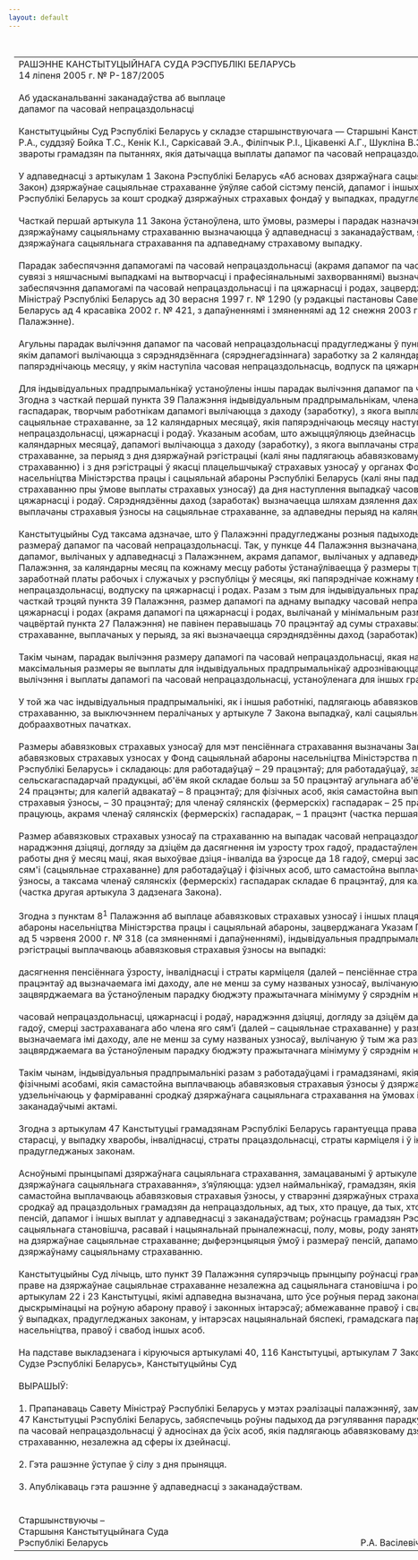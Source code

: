 ```yaml
---
layout: default
---
```


<div style="margin: 0px auto; width: 1000px;">

<div id="flag">

 

</div>

<div id="fixedWidth">

<div id="body">

<div id="columnSpanned">

<div id="content" style="margin: 10px">

<table>
<colgroup>
<col style="width: 100%" />
</colgroup>
<tbody>
<tr class="odd">
<td><div data-align="center" style="text-transform: uppercase;">
Рашэнне Канстытуцыйнага Суда Рэспублікі Беларусь
</div>
<div data-align="center">
14 ліпеня 2005 г. № Р-187/2005
</div>
<div data-align="left" style="width: 400px; margin-top: 20px; margin-bottom: 20px;">
Аб удасканальванні заканадаўства аб выплаце дапамог па часовай непрацаздольнасці
</div>
<div data-align="justify">
Канстытуцыйны Суд Рэспублікі Беларусь у складзе старшынствуючага — Старшыні Канстытуцыйнага Суда Васілевіча Р.А., суддзяў Бойка Т.С., Кенік К.I., Саркісавай Э.А., Філіпчык Р.I., Цікавенкі А.Г., Шукліна В.З., Шышко Г.Б., разгледзеўшы звароты грамадзян па пытаннях, якія датычацца выплаты дапамог па часовай непрацаздольнасці, устанавіў наступнае.
</div>
<div data-align="justify">
 
</div>
<div data-align="justify">
У адпаведнасці з артыкулам 1 Закона Рэспублікі Беларусь «Аб асновах дзяржаўнага сацыяльнага страхавання» (далей – Закон) дзяржаўнае сацыяльнае страхаванне ўяўляе сабой сістэму пенсій, дапамог і іншых выплат грамадзянам Рэспублікі Беларусь за кошт сродкаў дзяржаўных страхавых фондаў у выпадках, прадугледжаных Законам.
</div>
<div data-align="justify">
 
</div>
<div data-align="justify">
Часткай першай артыкула 11 Закона ўстаноўлена, што ўмовы, размеры і парадак назначэння і ажыццяўлення выплат па дзяржаўнаму сацыяльнаму страхаванню вызначаюцца ў адпаведнасці з заканадаўствам, якое рэгуляе пытанні дзяржаўнага сацыяльнага страхавання па адпаведнаму страхавому выпадку.
</div>
<div data-align="justify">
 
</div>
<div data-align="justify">
Парадак забеспячэння дапамогамі па часовай непрацаздольнасці (акрамя дапамог па часовай непрацаздольнасці ў сувязі з няшчаснымі выпадкамі на вытворчасці і прафесіянальнымі захворваннямі) вызначаны ў Палажэнні аб парадку забеспячэння дапамогамі па часовай непрацаздольнасці і па цяжарнасці і родах, зацверджаным пастановай Савета Міністраў Рэспублікі Беларусь ад 30 верасня 1997 г. № 1290 (у рэдакцыі пастановы Савета Міністраў Рэспублікі Беларусь ад 4 красавіка 2002 г. № 421, з дапаўненнямі і змяненнямі ад 12 снежня 2003 г. № 1606) (далей – Палажэнне).
</div>
<div data-align="justify">
 
</div>
<div data-align="justify">
Агульны парадак вылічэння дапамог па часовай непрацаздольнасці прадугледжаны ў пункце 31 Палажэння, згодна з якім дапамогі вылічаюцца з сярэднядзённага (сярэднегадзіннага) заработку за 2 каляндарныя месяцы, якія папярэднічаюць месяцу, у якім наступіла часовая непрацаздольнасць, водпуск па цяжарнасці і родах.
</div>
<div data-align="justify">
 
</div>
<div data-align="justify">
Для індывідуальных прадпрымальнікаў устаноўлены іншы парадак вылічэння дапамог па часовай непрацаздольнасці. Згодна з часткай першай пункта 39 Палажэння індывідуальным прадпрымальнікам, членам сялянскіх (фермерскіх) гаспадарак, творчым работнікам дапамогі вылічаюцца з даходу (заработку), з якога выплачаны страхавыя ўзносы на сацыяльнае страхаванне, за 12 каляндарных месяцаў, якія папярэднічаюць месяцу наступлення выпадкаў часовай непрацаздольнасці, цяжарнасці і родаў. Указаным асобам, што ажыццяўляюць дзейнасць (працуюць) менш за 12 каляндарных месяцаў, дапамогі вылічаюцца з даходу (заработку), з якога выплачаны страхавыя ўзносы на сацыяльнае страхаванне, за перыяд з дня дзяржаўнай рэгістрацыі (калі яны падлягаюць абавязковаму дзяржаўнаму сацыяльнаму страхаванню) і з дня рэгістрацыі ў якасці плацельшчыкаў страхавых узносаў у органах Фонда сацыяльнай абароны насельніцтва Міністэрства працы і сацыяльнай абароны Рэспублікі Беларусь (калі яны падлягаюць сацыяльнаму страхаванню пры ўмове выплаты страхавых узносаў) да дня наступлення выпадкаў часовай непрацаздольнасці, цяжарнасці і родаў. Сярэднядзённы даход (заработак) вызначаецца шляхам дзялення даходу (заработку), з якога выплачаны страхавыя ўзносы на сацыяльнае страхаванне, за адпаведны перыяд на каляндарныя дні гэтага перыяду.
</div>
<div data-align="justify">
 
</div>
<div data-align="justify">
Канстытуцыйны Суд таксама адзначае, што ў Палажэнні прадугледжаны розныя падыходы да вызначэння максімальных размераў дапамог па часовай непрацаздольнасці. Так, у пункце 44 Палажэння вызначана, што максімальны размер дапамог, вылічаных у адпаведнасці з Палажэннем, акрамя дапамог, вылічаных у адпаведнасці з пунктамі 39 і 40 Палажэння, за каляндарны месяц па кожнаму месцу работы ўстанаўліваецца ў размеры трохкратнай велічыні сярэдняй заработнай платы рабочых і служачых у рэспубліцы ў месяцы, які папярэднічае кожнаму месяцу часовай непрацаздольнасці, водпуску па цяжарнасці і родах. Разам з тым для індывідуальных прадпрымальнікаў, згодна з часткай трэцяй пункта 39 Палажэння, размер дапамогі па аднаму выпадку часовай непрацаздольнасці або па цяжарнасці і родах (акрамя дапамогі па цяжарнасці і родах, вылічанай у мінімальным размеры, устаноўленым часткай чацвёртай пункта 27 Палажэння) не павінен перавышаць 70 працэнтаў ад сумы страхавых узносаў на сацыяльнае страхаванне, выплачаных у перыяд, за які вызначаецца сярэднядзённы даход (заработак).
</div>
<div data-align="justify">
 
</div>
<div data-align="justify">
Такім чынам, парадак вылічэння размеру дапамогі па часовай непрацаздольнасці, якая належыць да выплаты, а таксама максімальныя размеры яе выплаты для індывідуальных прадпрымальнікаў адрозніваюцца ад агульнага парадку вылічэння і выплаты дапамогі па часовай непрацаздольнасці, устаноўленага для іншых грамадзян, якія працуюць.
</div>
<div data-align="justify">
 
</div>
<div data-align="justify">
У той жа час індывідуальныя прадпрымальнікі, як і іншыя работнікі, падлягаюць абавязковаму сацыяльнаму страхаванню, за выключэннем пералічаных у артыкуле 7 Закона выпадкаў, калі сацыяльнае страхаванне праводзіцца на добраахвотных пачатках.
</div>
<div data-align="justify">
 
</div>
<div data-align="justify">
Размеры абавязковых страхавых узносаў для мэт пенсіённага страхавання вызначаны Законам Рэспублікі Беларусь «Аб абавязковых страхавых узносах у Фонд сацыяльнай абароны насельніцтва Міністэрства працы і сацыяльнай абароны Рэспублікі Беларусь» і складаюць: для работадаўцаў – 29 працэнтаў; для работадаўцаў, занятых вытворчасцю сельскагаспадарчай прадукцыі, аб'ём якой складае больш за 50 працэнтаў агульнага аб'ёму вырабленай прадукцыі, – 24 працэнты; для калегій адвакатаў – 8 працэнтаў; для фізічных асоб, якія самастойна выплачваюць абавязковыя страхавыя ўзносы, – 30 працэнтаў; для членаў сялянскіх (фермерскіх) гаспадарак – 25 працэнтаў; для грамадзян, якія працуюць, акрамя членаў сялянскіх (фермерскіх) гаспадарак, – 1 працэнт (частка першая артыкула 3).
</div>
<div data-align="justify">
 
</div>
<div data-align="justify">
Размер абавязковых страхавых узносаў па страхаванню на выпадак часовай непрацаздольнасці, цяжарнасці і родаў, нараджэння дзіцяці, догляду за дзіцём да дасягнення ім узросту трох гадоў, прадастаўлення аднаго свабоднага ад работы дня ў месяц маці, якая выхоўвае дзіця-інваліда ва ўзросце да 18 гадоў, смерці застрахаванага або члена яго сям'і (сацыяльнае страхаванне) для работадаўцаў і фізічных асоб, што самастойна выплачваюць абавязковыя страхавыя ўзносы, а таксама членаў сялянскіх (фермерскіх) гаспадарак складае 6 працэнтаў, для калегій адвакатаў – 2 працэнты (частка другая артыкула 3 дадзенага Закона).
</div>
<div data-align="justify">
 
</div>
<div data-align="justify">
Згодна з пунктам 8<sup>1</sup> Палажэння аб выплаце абавязковых страхавых узносаў і іншых плацяжоў у Фонд сацыяльнай абароны насельніцтва Міністэрства працы і сацыяльнай абароны, зацверджанага Указам Прэзідэнта Рэспублікі Беларусь ад 5 чэрвеня 2000 г. № 318 (са змяненнямі і дапаўненнямі), індывідуальныя прадпрымальнікі з дня дзяржаўнай рэгістрацыі выплачваюць абавязковыя страхавыя ўзносы на выпадкі:
</div>
<div data-align="justify">
 
</div>
<div data-align="justify">
дасягнення пенсіённага ўзросту, інваліднасці і страты карміцеля (далей – пенсіённае страхаванне) у размеры 30 працэнтаў ад вызначаемага імі даходу, але не менш за суму названых узносаў, вылічаную ў тым жа размеры з велічыні зацвярджаемага ва ўстаноўленым парадку бюджэту пражытачнага мінімуму ў сярэднім на душу насельніцтва;
</div>
<div data-align="justify">
 
</div>
<div data-align="justify">
часовай непрацаздольнасці, цяжарнасці і родаў, нараджэння дзіцяці, догляду за дзіцём да дасягнення ім узросту трох гадоў, смерці застрахаванага або члена яго сям’і (далей – сацыяльнае страхаванне) у размеры 6 працентаў ад вызначаемага імі даходу, але не менш за суму названых узносаў, вылічаную ў тым жа размеры з велічыні зацвярджаемага ва ўстаноўленым парадку бюджэту пражытачнага мінімуму ў сярэднім на душу насельніцтва.
</div>
<div data-align="justify">
 
</div>
<div data-align="justify">
Такім чынам, індывідуальныя прадпрымальнікі разам з работадаўцамі і грамадзянамі, якія працуюць, а таксама іншымі фізічнымі асобамі, якія самастойна выплачваюць абавязковыя страхавыя ўзносы ў дзяржаўныя страхавыя фонды, удзельнічаюць у фарміраванні сродкаў дзяржаўнага сацыяльнага страхавання на ўмовах і ў парадку, устаноўленых заканадаўчымі актамі.
</div>
<div data-align="justify">
 
</div>
<div data-align="justify">
Згодна з артыкулам 47 Канстытуцыі грамадзянам Рэспублікі Беларусь гарантуецца права на сацыяльнае забеспячэнне ў старасці, у выпадку хваробы, інваліднасці, страты працаздольнасці, страты карміцеля і ў іншых выпадках, прадугледжаных законам.
</div>
<div data-align="justify">
 
</div>
<div data-align="justify">
Асноўнымі прынцыпамі дзяржаўнага сацыяльнага страхавання, замацаванымі ў артыкуле 2 Закона «Аб асновах дзяржаўнага сацыяльнага страхавання», з’яўляюцца: удзел наймальнікаў, грамадзян, якія працуюць, і фізічных асоб, што самастойна выплачваюць абавязковыя страхавыя ўзносы, у стварэнні дзяржаўных страхавых фондаў; размеркаванне сродкаў ад працаздольных грамадзян да непрацаздольных, ад тых, хто працуе, да тых, хто не працуе; гарантаванасць пенсій, дапамог і іншых выплат у адпаведнасці з заканадаўствам; роўнасць грамадзян Рэспублікі Беларусь незалежна ад сацыяльнага становішча, расавай і нацыянальнай прыналежнасці, полу, мовы, роду заняткаў, месца жыхарства ў праве на дзяржаўнае сацыяльнае страхаванне; дыферэнцыяцыя ўмоў і размераў пенсій, дапамог і іншых выплат па дзяржаўнаму сацыяльнаму страхаванню.
</div>
<div data-align="justify">
 
</div>
<div data-align="justify">
Канстытуцыйны Суд лічыць, што пункт 39 Палажэння супярэчыць прынцыпу роўнасці грамадзян Рэспублікі Беларусь у праве на дзяржаўнае сацыяльнае страхаванне незалежна ад сацыяльнага становішча і роду заняткаў і не адпавядае артыкулам 22 і 23 Канстытуцыі, якімі адпаведна вызначана, што ўсе роўныя перад законам і маюць права без усякай дыскрымінацыі на роўную абарону правоў і законных інтарэсаў; абмежаванне правоў і свабод асобы дапускаецца толькі ў выпадках, прадугледжаных законам, у інтарэсах нацыянальнай бяспекі, грамадскага парадку, абароны маралі, здароўя насельніцтва, правоў і свабод іншых асоб.
</div>
<div data-align="justify">
 
</div>
<div data-align="justify">
На падставе выкладзенага і кіруючыся артыкуламі 40, 116 Канстытуцыі, артыкулам 7 Закона «Аб Канстытуцыйным Судзе Рэспублікі Беларусь», Канстытуцыйны Суд
</div>
<div data-align="justify">
 
</div>
<div data-align="center">
ВЫРАШЫЎ:
</div>
<div>
 
</div>
<div data-align="justify">
1. Прапанаваць Савету Міністраў Рэспублікі Беларусь у мэтах рэалізацыі палажэнняў, замацаваных у артыкулах 22, 23 і 47 Канстытуцыі Рэспублікі Беларусь, забяспечыць роўны падыход да рэгулявання парадку вылічэння і выплаты дапамог па часовай непрацаздольнасці ў адносінах да ўсіх асоб, якія падлягаюць абавязковаму дзяржаўнаму сацыяльнаму страхаванню, незалежна ад сферы іх дзейнасці.
</div>
<div data-align="justify">
 
</div>
<div data-align="justify">
2. Гэта рашэнне ўступае ў сілу з дня прыняцця.
</div>
<div data-align="justify">
 
</div>
<div data-align="justify">
3. Апублікаваць гэта рашэнне ў адпаведнасці з заканадаўствам.
</div>
<div>
 
</div>
<div>
 
</div>
<div>
Старшынствуючы –
</div>
<div>
Старшыня Канстытуцыйнага Суда
</div>
<div>
Рэспублікі Беларусь<span>                                                                                                         Р.А. Вас</span>ілевіч
</div></td>
</tr>
</tbody>
</table>

</div>

<div class="terminator">

 

</div>

</div>

</div>

</div>

</div>
